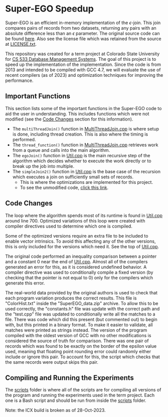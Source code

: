 # Super-EGO Speedup
Super-EGO is an efficient in-memory implementation of the $\epsilon$-join.
This join compares pairs of records from two datasets,
returning any pairs with an absolute difference less than an $\epsilon$ parameter.
The original source code can be found [here][1].
Also see the license file which was retained from the source at [LICENSE.txt][2].

This repository was created for a term project at Colorado State University for [CS 533 Database Management Systems][3].
The goal of this project is to speed up the implementation of the implementation.
Since the code is from 2013 and intended to be compiled with GCC 4.7,
we will evaluate the use of recent compilers (as of 2023) and optimization techniques for improving the performance.

## Important Functions
This section lists some of the important functions in the Super-EGO code to aid the user in understanding.
This includes functions which were not modified (see the [Code Changes](#code-changes) section for this information).

- The `multiThreadJoin()` function in [MultiThreadJoin.cpp][8] is where setup is done, including thread creation. This is also where the timing is performed.
- The `thread_function()` function in [MultiThreadJoin.cpp][9] retrieves work from a queue and calls into the main algorithm.
- The `egoJoin()` function in [Util.cpp][10] is the main recursive step of the algorithm which decides whether to execute the work directly or to break up the job into multiple.
- The `simpleJoin2()` function in [Util.cpp][11] is the base case of the recursion which executes a join on sufficiently small sets of records.
  - This is where the optimizations are implemented for this project.
  - To see the unmodified code, [click this link][12].

## Code Changes
The loop where the algorithm spends most of its runtime is found in [Util.cpp][4] around line 700.
Optimized variations of this loop were created with compiler directives used to determine which one is compiled.

Some of the optimized versions require an extra file to be included to enable vector intrinsics.
To avoid this affecting any of the other versions, this is only included for the versions which need it.
See the top of [Util.cpp][5].

The original code performed an inequality comparison between a pointer and a constant 0 near the end of [Util.cpp][6].
Almost all of the compilers generated an error for this, as it is considered undefined behavior.
A compiler directive was used to conditionally compile a fixed version (by checking that the pointer is not equal to 0)
only for the compilers which generate this error.

The real-world data provided by the original authors is used
to check that each program variation produces the correct results.
This file is "ColorHist.txt" inside the "SuperEGO_data.zip" archive.
To allow this to be used correctly, the "constants.h" file was update with the correct path
and the "test.cpp" file was updated to conditionally write all the matches to a file.
There was code which did this present (but commented out) to begin with, but this printed in a binary format.
To make it easier to validate, all matches were printed as strings instead.
The version of the program compiled with the oldest version of GCC with no other modifications
is considered the source of truth for comparison.
There was one pair of records which was found to be exactly on the border of the epsilon value used,
meaning that floating point rounding error could randomly either include or ignore this pair.
To account for this, the script which checks that the same records were output skips this pair.


## Compiling and Running the Experiments
The [scripts][7] folder is where all of the scripts are for compiling all versions of the program and running the experiments used in the term project.
Each one is a Bash script and should be run from inside the [scripts][7] folder.

Note: the ICX build is broken as of 28-Oct-2023.

[1]: https://ics.uci.edu/~dvk/code/SuperEGO.html
[2]: https://github.com/ryanjob42/Super-EGO-Speedup/blob/main/LICENSE.txt
[3]: https://www.cs.colostate.edu/~cs533/
[4]: https://github.com/ryanjob42/Super-EGO-Speedup/blob/main/Util.cpp#L697
[5]: https://github.com/ryanjob42/Super-EGO-Speedup/blob/main/Util.cpp#L11
[6]: https://github.com/ryanjob42/Super-EGO-Speedup/blob/main/Util.cpp#L1140
[7]: https://github.com/ryanjob42/Super-EGO-Speedup/tree/main/scripts
[8]: https://github.com/ryanjob42/Super-EGO-Speedup/blob/main/MultiThreadJoin.cpp#L35
[9]: https://github.com/ryanjob42/Super-EGO-Speedup/blob/main/MultiThreadJoin.cpp#L97
[10]: https://github.com/ryanjob42/Super-EGO-Speedup/blob/main/Util.cpp#L167
[11]: https://github.com/ryanjob42/Super-EGO-Speedup/blob/main/Util.cpp#L664
[12]: https://github.com/ryanjob42/Super-EGO-Speedup/blob/7b4ece3fdfe35294a57ed278ca5c230bd90fcc00/Util.cpp#L600
